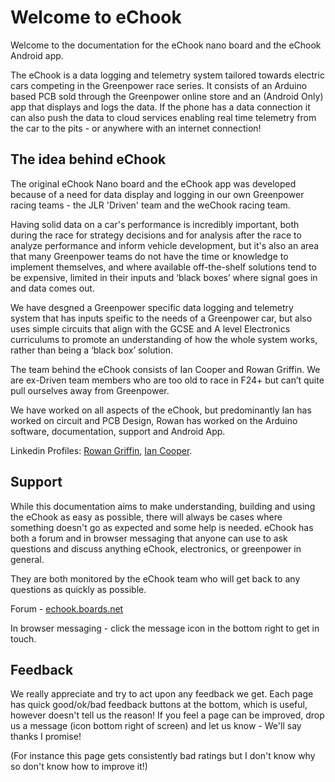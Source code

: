 # Welcome to eChook

Welcome to the documentation for the eChook nano board and the eChook Android app.

The eChook is a data logging and telemetry system tailored towards electric cars competing in the Greenpower race series. It consists of an Arduino based PCB sold through the Greenpower online store and an (Android Only) app that displays and logs the data. If the phone has a data connection it can also push the data to cloud services enabling real time telemetry from the car to the pits - or anywhere with an internet connection!

## The idea behind eChook

The original eChook Nano board and the eChook app was developed because of a need for data display and logging in our own Greenpower racing teams - the JLR 'Driven' team and the weChook racing team.

Having solid data on a car's performance is incredibly important, both during the race for strategy decisions and for analysis after the race to analyze performance and inform vehicle development, but it's also an area that many Greenpower teams do not have the time or knowledge to implement themselves, and where available off-the-shelf solutions tend to be expensive, limited in their inputs and ‘black boxes’ where signal goes in and data comes out.

We have desgned a Greenpower specific data logging and telemetry system that has inputs speific to the needs of a Greenpower car, but also uses simple circuits that align with the GCSE and A level Electronics curriculums to promote an understanding of how the whole system works, rather than being a ‘black box’ solution.&#x20;

The team behind the eChook consists of Ian Cooper and Rowan Griffin. We are ex-Driven team members who are too old to race in F24+ but can’t quite pull ourselves away from Greenpower.

We have worked on all aspects of the eChook, but predominantly Ian has worked on circuit and PCB Design, Rowan has worked on the Arduino software, documentation, support and Android App.

Linkedin Profiles: [Rowan Griffin](https://www.linkedin.com/in/rjpgriffin/), [Ian Cooper](https://www.linkedin.com/in/ircooper/).

## Support

While this documentation aims to make understanding, building and using the eChook as easy as possible, there will always be cases where something doesn't go as expected and some help is needed. eChook has both a forum and in browser messaging that anyone can use to ask questions and discuss anything eChook, electronics, or greenpower in general.

They are both monitored by the eChook team who will get back to any questions as quickly as possible.

Forum - [echook.boards.net](http://echook.boards.net)

In browser messaging - click the message icon in the bottom right to get in touch.

## Feedback

We really appreciate and try to act upon any feedback we get. Each page has quick good/ok/bad feedback buttons at the bottom, which is useful, however doesn't tell us the reason! If you feel a page can be improved, drop us a message (icon bottom right of screen) and let us know - We'll say thanks I promise!

(For instance this page gets consistently bad ratings but I don't know why so don't know how to improve it!)&#x20;
